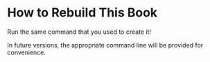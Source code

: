
# How to Rebuild This Book

Run the same command that you used to create it!

In future versions, the appropriate command line will be provided for convenience.
